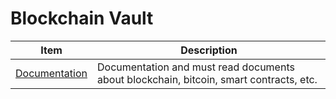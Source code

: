 # Blockchain Vault

|Item  |  Description|
|--|--|
| [Documentation](./01_knowledge_Base) |Documentation and must read documents about blockchain, bitcoin, smart contracts, etc.  |
